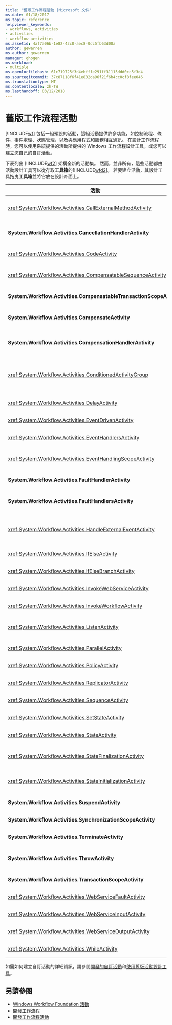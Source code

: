 ```yaml
---
title: "舊版工作流程活動 |Microsoft 文件"
ms.date: 01/18/2017
ms.topic: reference
helpviewer_keywords:
- workflows, activities
- activities
- workflow activities
ms.assetid: 4af7a06b-1e82-43c8-aec8-0dc5fb63d08a
author: gewarren
ms.author: gewarren
manager: ghogen
ms.workload:
- multiple
ms.openlocfilehash: 61c719725f3d4ebfffe291ff31115ddd0cc5f3d4
ms.sourcegitcommit: 37c87118f6f41e832da96f21f6b4cc0cf8fee046
ms.translationtype: MT
ms.contentlocale: zh-TW
ms.lasthandoff: 03/12/2018
---
```

# <a name="legacy-workflow-activities"></a>舊版工作流程活動

[!INCLUDE[wf](../workflow-designer/includes/wf_md.md)] 包括一組預設的活動，這組活動提供許多功能，如控制流程、條件、事件處理、狀態管理，以及與應用程式和服務相互通訊。 在設計工作流程時，您可以使用系統提供的活動所提供的 Windows 工作流程設計工具，或您可以建立您自己的自訂活動。

 下表列出 [!INCLUDE[wf2](../workflow-designer/includes/wf2_md.md)] 架構全新的活動集。 然而，並非所有，這些活動都由活動設計工具可以從存取**工具箱**的[!INCLUDE[wfd2](../workflow-designer/includes/wfd2_md.md)]。 若要建立活動，其設計工具拖曳**工具箱**並將它放在設計介面上。

|活動|描述|
|--------------|-----------------|
|<xref:System.Workflow.Activities.CallExternalMethodActivity>|搭配**HandleExternalEventActivity**活動與本機服務的輸入和輸出通訊。 如需詳細資訊，請參閱[使用 CallExternalMethodActivity 活動](http://go.microsoft.com/fwlink?LinkID=65060)。|
|**System.Workflow.Activities.CancellationHandlerActivity**|用於包含清除邏輯，適用於複合活動的所有子系完成執行前即取消複合活動時。 如需詳細資訊，請參閱[使用 CancellationHandlerActivity 活動](http://go.microsoft.com/fwlink?LinkID=65061)。|
|<xref:System.Workflow.Activities.CodeActivity>|讓您將 Visual Basic 或 C# 程式碼新增至您的工作流程。 如需詳細資訊，請參閱[使用 CodeActivity 活動](http://go.microsoft.com/fwlink?LinkID=65062)。|
|<xref:System.Workflow.Activities.CompensatableSequenceActivity>|<xref:System.Workflow.Activities.SequenceActivity> 的可補償版本。 如需詳細資訊，請參閱[使用 CompensatableSequenceActivity 活動](http://go.microsoft.com/fwlink?LinkID=65002)。|
|**System.Workflow.Activities.CompensatableTransactionScopeActivity**|可補償版本**TransactionScopeActivity**。 如需詳細資訊，請參閱[使用 CompensatableTransactionScopeActivity 活動](http://go.microsoft.com/fwlink?LinkID=65063)。|
|**System.Workflow.Activities.CompensateActivity**|當錯誤發生時，可讓您呼叫程式碼以復原或補償工作流程已執行的作業。 如需詳細資訊，請參閱[使用 CompensateActivity 活動](http://go.microsoft.com/fwlink?LinkID=65064)。|
|**System.Workflow.Activities.CompensationHandlerActivity**|包裝函式之一個或多個活動的執行補償的活動已完成之 TransactionScopeActivity 活動，如需詳細資訊，請參閱[使用 CompensationHandlerActivity 活動](http://go.microsoft.com/fwlink?LinkID=65065)。|
|<xref:System.Workflow.Activities.ConditionedActivityGroup>|根據套用在 <xref:System.Workflow.Activities.ConditionedActivityGroup> 活動本身的條件，以及根據個別套用在每個子系的條件，來執行子活動。 如需詳細資訊，請參閱[使用 ConditionedActivityGroup 活動](http://go.microsoft.com/fwlink?LinkID=65066)。|
|<xref:System.Workflow.Activities.DelayActivity>|可讓您在工作流程中建置以逾時間隔為基礎的延遲。 如需詳細資訊，請參閱[使用 DelayActivity 活動](http://go.microsoft.com/fwlink?LinkID=65067)。|
|<xref:System.Workflow.Activities.EventDrivenActivity>|包裝一或多個發生指定事件時執行的活動。 如需詳細資訊，請參閱[使用 EventDrivenActivity 活動](http://go.microsoft.com/fwlink?LinkID=65068)。|
|<xref:System.Workflow.Activities.EventHandlersActivity>|提供將事件與活動產生關聯的架構。 如需詳細資訊，請參閱[使用 EventHandlersActivity 活動](http://go.microsoft.com/fwlink?LinkID=65069)。|
|<xref:System.Workflow.Activities.EventHandlingScopeActivity>|執行其主要子活動，同時具有<xref:System.Workflow.Activities.EventHandlersActivity>。 如需詳細資訊，請參閱[使用 EventHandlingScopeActivity 活動](http://go.microsoft.com/fwlink?LinkID=65070)。|
|**System.Workflow.Activities.FaultHandlerActivity**|用於處理您指定之類型的例外狀況。 如需詳細資訊，請參閱[使用 FaultHandlerActivity 活動](http://go.microsoft.com/fwlink?LinkID=65071)。|
|**System.Workflow.Activities.FaultHandlersActivity**|代表已排序的清單的型別其子活動的複合活動**System.Workflow.Activities.FaultHandlerActivity**。 如需詳細資訊，請參閱[使用 FaultHandlersActivity 活動](http://go.microsoft.com/fwlink?LinkID=65072)。|
|<xref:System.Workflow.Activities.HandleExternalEventActivity>|搭配<xref:System.Workflow.Activities.CallExternalMethodActivity>活動與本機服務的輸入和輸出通訊。 如需詳細資訊，請參閱[使用 HandleExternalEventActivity 活動](http://go.microsoft.com/fwlink?LinkID=65073)。|
|<xref:System.Workflow.Activities.IfElseActivity>|測試每個分支上的條件，並執行條件等於其第一個分支上的活動**true**。 如需詳細資訊，請參閱[使用 IfElseActivity 活動](http://go.microsoft.com/fwlink?LinkID=65074)。|
|<xref:System.Workflow.Activities.IfElseBranchActivity>|表示 <xref:System.Workflow.Activities.IfElseActivity> 的分支。 如需詳細資訊，請參閱[使用 IfElseBranchActivity 活動](http://go.microsoft.com/fwlink?LinkID=65075)。|
|<xref:System.Workflow.Activities.InvokeWebServiceActivity>|可讓您的工作流程叫用 Web 服務。 如需詳細資訊，請參閱[使用 InvokeWebServiceActivity 活動](http://go.microsoft.com/fwlink?LinkID=65076)。|
|<xref:System.Workflow.Activities.InvokeWorkflowActivity>|可讓您的工作流程叫用另一個工作流程。 如需詳細資訊，請參閱[使用 InvokeWorkflowActivity 活動](http://go.microsoft.com/fwlink?LinkID=65077)。|
|<xref:System.Workflow.Activities.ListenActivity>|複合活動，其中只包含 <xref:System.Workflow.Activities.EventDrivenActivity> 子活動。 如需詳細資訊，請參閱[使用 ListenActivity 活動](http://go.microsoft.com/fwlink?LinkID=65078)。|
|<xref:System.Workflow.Activities.ParallelActivity>|提供方法來排程兩個以上的子**SequenceActivity**活動分支的同時處理。 如需詳細資訊，請參閱[使用 ParallelActivity 活動](http://go.microsoft.com/fwlink?LinkID=65079)。|
|<xref:System.Workflow.Activities.PolicyActivity>|用來表示規則的集合。 規則，其中包含條件和結果動作。 如需詳細資訊，請參閱[使用 PolicyActivity 活動](http://go.microsoft.com/fwlink?LinkID=65004)。|
|<xref:System.Workflow.Activities.ReplicatorActivity>|建立單一子活動的多個執行個體。 如需詳細資訊，請參閱[使用 ReplicatorActivity 活動](http://go.microsoft.com/fwlink?LinkID=65080)。|
|<xref:System.Workflow.Activities.SequenceActivity>|提供一種簡單的方法將多個活動連結在一起，以進行循序執行。 如需詳細資訊，請參閱[使用 SequenceActivity 活動](http://go.microsoft.com/fwlink?LinkID=65081)。|
|<xref:System.Workflow.Activities.SetStateActivity>|指定轉換至新狀態。 如需詳細資訊，請參閱[使用 SetStateActivity 活動](http://go.microsoft.com/fwlink?LinkID=65082)。|
|<xref:System.Workflow.Activities.StateActivity>|表示狀態機器工作流程中的狀態。 如需詳細資訊，請參閱[使用 StateActivity 活動](http://go.microsoft.com/fwlink?LinkID=65083)。|
|<xref:System.Workflow.Activities.StateFinalizationActivity>|用於<xref:System.Workflow.Activities.StateActivity>做為離開時所執行的子活動的容器活動**StateActivity**活動。 如需詳細資訊，請參閱[使用 StateFinalizationActivity 活動](http://go.microsoft.com/fwlink?LinkID=65008)。|
|<xref:System.Workflow.Activities.StateInitializationActivity>|用於<xref:System.Workflow.Activities.StateActivity>做為輸入時所執行的子活動的容器活動**StateActivity**活動。 如需詳細資訊，請參閱[使用 StateInitializationActivity 活動](http://go.microsoft.com/fwlink?LinkID=65006)。|
|**System.Workflow.Activities.SuspendActivity**|暫止工作流程的作業，以便在有某些需要特別注意的錯誤狀況時介入。 如需詳細資訊，請參閱[使用 SuspendActivity 活動](http://go.microsoft.com/fwlink?LinkID=65084)。|
|**System.Workflow.Activities.SynchronizationScopeActivity**|在同步化領域中循序執行所包含的活動。 如需詳細資訊，請參閱[使用 SynchronizationScopeActivity 活動](http://go.microsoft.com/fwlink?LinkID=65085)。|
|**System.Workflow.Activities.TerminateActivity**|讓您能夠在發生錯誤狀況時立即結束工作流程的作業。 如需詳細資訊，請參閱[使用 TerminateActivity 活動](http://go.microsoft.com/fwlink?LinkID=65086)。|
|**System.Workflow.Activities.ThrowActivity**|讓您能夠擷取擲回的商務例外狀況，做為工作流程其中繼資料程序的一部分。 如需詳細資訊，請參閱[使用 ThrowActivity 活動](http://go.microsoft.com/fwlink?LinkID=65087)。|
|**System.Workflow.Activities.TransactionScopeActivity**|提供異動和例外狀況處理的架構。 如需詳細資訊，請參閱[使用 TransactionScopeActivity 活動](http://go.microsoft.com/fwlink?LinkID=65088)。|
|<xref:System.Workflow.Activities.WebServiceFaultActivity>|讓您將 Web 服務錯誤的發生頻率製成模型。 如需詳細資訊，請參閱[使用 WebServiceFaultActivity 活動](http://go.microsoft.com/fwlink?LinkID=65089)。|
|<xref:System.Workflow.Activities.WebServiceInputActivity>|從 Web 服務接收資料。 如需詳細資訊，請參閱[使用 WebServiceInputActivity 活動](http://go.microsoft.com/fwlink?LinkID=65090)。|
|<xref:System.Workflow.Activities.WebServiceOutputActivity>|回應對工作流程提出的 Web 服務要求。 如需詳細資訊，請參閱[使用 WebServiceOutputActivity 活動](http://go.microsoft.com/fwlink?LinkID=65092)。|
|<xref:System.Workflow.Activities.WhileActivity>|讓工作流程執行迴圈，直到符合條件為止。 如需詳細資訊，請參閱[使用 WhileActivity 活動](http://go.microsoft.com/fwlink?LinkID=65091)。|

 如需如何建立自訂活動的詳細資訊，請參閱[開發的自訂活動](http://go.microsoft.com/fwlink?LinkID=65023)和[使用舊版活動設計工具](../workflow-designer/using-the-legacy-activity-designer.md)。

## <a name="see-also"></a>另請參閱

- [Windows Workflow Foundation 活動](http://go.microsoft.com/fwlink?LinkID=65005)
- [開發工作流程](http://go.microsoft.com/fwlink?LinkID=65010)
- [開發工作流程活動](http://go.microsoft.com/fwlink?LinkID=65023)